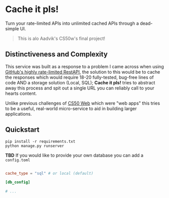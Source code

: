 # Cache it pls!

Turn your rate-limited APIs into unlimited cached APIs through a dead-simple UI.

> This is alo Aadvik's CS50w's final project!

## Distinctiveness and Complexity

This service was built as a response to a problem I came across when using [GitHub's highly rate-limited RestAPI](https://docs.github.com/en/rest/using-the-rest-api/rate-limits-for-the-rest-api), the solution to this would be to cache the responses which would require 18-20 fully-tested, bug-free lines of code AND a storage solution (Local, SQL); **Cache it pls!** tries to abstract away this process and spit out a single URL you can reliably call to your hearts content.

Unlike previous challenges of [CS50 Web](https://github.com/aadv1k/cs50) which were "web apps" this tries to be a useful, real-world micro-service to aid in building larger applications.

## Quickstart

```shell
pip install -r requirements.txt
python manage.py runserver
```

**TBD** If you would like to provide your own database you can add a `config.toml`  

```toml

cache_type = "sql" # or local (default)

[db_config]

# ...
```
